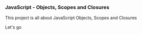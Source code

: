 ### JavaScript - Objects, Scopes and Closures

This project is all about JavaScript Objects, Scopes and Closures

Let's go
